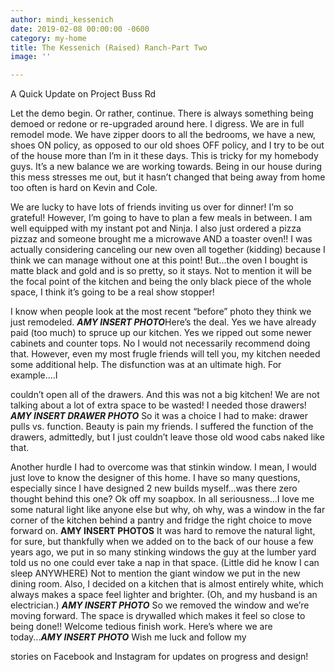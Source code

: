 ```yaml
---
author: mindi_kessenich
date: 2019-02-08 00:00:00 -0600
category: my-home
title: The Kessenich (Raised) Ranch-Part Two
image: ''

---
```

A Quick Update on Project Buss Rd

Let the demo begin. Or rather, continue. There is always something being demoed or redone or re-upgraded around here. I digress. We are in full remodel mode. We have zipper doors to all the bedrooms, we have a new, shoes ON policy, as opposed to our old shoes OFF policy, and I try to be out of the house more than I’m in it these days. This is tricky for my homebody guys. It’s a new balance we are working towards. Being in our house during this mess stresses me out, but it hasn’t changed that being away from home too often is hard on Kevin and Cole. 

We are lucky to have lots of friends inviting us over for dinner! I’m so grateful! However, I’m going to have to plan a few meals in between. I am well equipped with my instant pot and Ninja. I also just ordered a pizza pizzaz and someone brought me a microwave AND a toaster oven!! I was actually considering canceling our new oven all together (kidding) because I think we can manage without one at this point! But...the oven I bought is matte black and gold and is so pretty, so it stays. Not to mention it will be the focal point of the kitchen and being the only black piece of the whole space, I think it’s going to be a real show stopper!

I know when people look at the most recent “before” photo they think we just remodeled. ***AMY INSERT PHOTO***Here’s the deal. Yes we have already paid (too much) to spruce up our kitchen. Yes we ripped out some newer cabinets and counter tops. No I would not necessarily recommend doing that. However, even my most frugle friends will tell you, my kitchen needed some additional help. The disfunction was at an ultimate high. For example....I

couldn’t open all of the drawers. And this was not a big kitchen! We are not talking about a lot of extra space to be wasted! I needed those drawers! ***AMY INSERT DRAWER PHOTO*** So it was a choice I had to make: drawer pulls vs. function. Beauty is pain my friends. I suffered the function of the drawers, admittedly, but I just couldn’t leave those old wood cabs naked like that.

Another hurdle I had to overcome was that stinkin window. I mean, I would just love to know the designer of this home. I have so many questions, especially since I have designed 2 new builds myself...was there zero thought behind this one? Ok off my soapbox. In all seriousness...I love me some natural light like anyone else but why, oh why, was a window in the far corner of the kitchen behind a pantry and fridge the right choice to move forward on. ****AMY INSERT PHOTOS**** It was hard to remove the natural light, for sure, but thankfully when we added on to the back of our house a few years ago, we put in so many stinking windows the guy at the lumber yard told us no one could ever take a nap in that space. (Little did he know I can sleep ANYWHERE) Not to mention the giant window we put in the new dining room. Also, I decided on a kitchen that is almost entirely white, which always makes a space feel lighter and brighter. (Oh, and my husband is an electrician.) ***AMY INSERT PHOTO*** So we removed the window and we’re moving forward. The space is drywalled which makes it feel so close to being done!! Welcome tedious finish work. Here’s where we are today...***AMY INSERT PHOTO*** Wish me luck and follow my

stories on Facebook and Instagram for updates on progress and design!